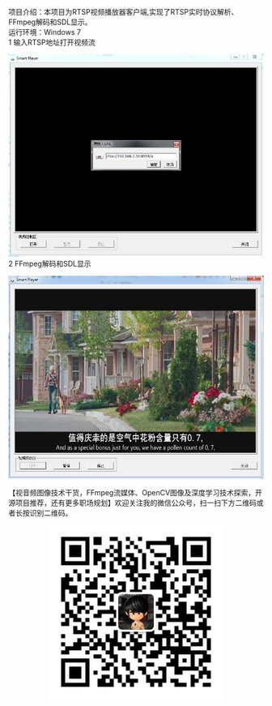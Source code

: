 项目介绍：本项目为RTSP视频播放器客户端,实现了RTSP实时协议解析、FFmpeg解码和SDL显示。      
运行环境：Windows 7       
1 输入RTSP地址打开视频流        
                          
                
![image1](https://github.com/DaveBobo/RtspPlayer/blob/master/Screenshots/r1.jpg)    
2 FFmpeg解码和SDL显示       
                 
                   
![image2](https://github.com/DaveBobo/RtspPlayer/blob/master/Screenshots/r2.jpg)
                       
                       
【视音频图像技术干货，FFmpeg流媒体、OpenCV图像及深度学习技术探索，开源项目推荐，还有更多职场规划】欢迎关注我的微信公众号，扫一扫下方二维码或者长按识别二维码。
                         
<div align=center><img src="https://github.com/DaveBobo/RtspPlayer/blob/master/Screenshots/wx.jpg"/></div>
